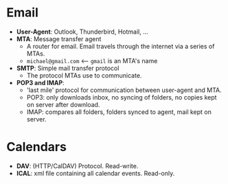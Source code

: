 # Email

- **User-Agent**: Outlook, Thunderbird, Hotmail, ...
- **MTA**: Message transfer agent
  - A router for email. Email travels through the internet via a series of MTAs.
  - `michael@gmail.com` <-- `gmail` is an MTA's name
- **SMTP**: Simple mail transfer protocol
  - The protocol MTAs use to communicate.
- **POP3 and IMAP**:
  - 'last mile' protocol for communication between user-agent and MTA.
  - POP3: only downloads inbox, no syncing of folders, no copies kept on server after download.
  - IMAP: compares all folders, folders synced to agent, mail kept on server.


# Calendars
 - **DAV**: (HTTP/CalDAV) Protocol. Read-write.
 - **ICAL**: xml file containing all calendar events. Read-only.